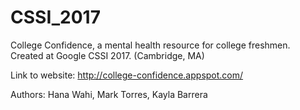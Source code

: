 # CSSI_2017


College Confidence, a mental health resource for college freshmen. Created at Google CSSI 2017. (Cambridge, MA) 

Link to website: http://college-confidence.appspot.com/

Authors: 
Hana Wahi, 
Mark Torres, 
Kayla Barrera
